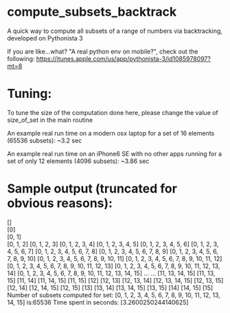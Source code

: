 # compute_subsets_backtrack
A quick way to compute all subsets of a range of numbers via backtracking, developed on Pythonista 3

If you are like...what?  "A real python env on mobile?", check out the following:
https://itunes.apple.com/us/app/pythonista-3/id1085978097?mt=8

# Tuning:
To tune the size of the computation done here, please change the value of size_of_set in the main routine

An example real run time on a modern osx laptop for a set of 16 elements (65536 subsets):  ~3.2 sec

An example real run time on an iPhone6 SE with no other apps running for a set of only 12 elements (4096 subsets): ~3.86 sec

# Sample output (truncated for obvious reasons):

[]\
[0]\
[0, 1]\
[0, 1, 2]
[0, 1, 2, 3]
[0, 1, 2, 3, 4]
[0, 1, 2, 3, 4, 5]
[0, 1, 2, 3, 4, 5, 6]
[0, 1, 2, 3, 4, 5, 6, 7]
[0, 1, 2, 3, 4, 5, 6, 7, 8]
[0, 1, 2, 3, 4, 5, 6, 7, 8, 9]
[0, 1, 2, 3, 4, 5, 6, 7, 8, 9, 10]
[0, 1, 2, 3, 4, 5, 6, 7, 8, 9, 10, 11]
[0, 1, 2, 3, 4, 5, 6, 7, 8, 9, 10, 11, 12]
[0, 1, 2, 3, 4, 5, 6, 7, 8, 9, 10, 11, 12, 13]
[0, 1, 2, 3, 4, 5, 6, 7, 8, 9, 10, 11, 12, 13, 14]
[0, 1, 2, 3, 4, 5, 6, 7, 8, 9, 10, 11, 12, 13, 14, 15]
...
<output truncated massively>
...
[11, 13, 14, 15]
[11, 13, 15]
[11, 14]
[11, 14, 15]
[11, 15]
[12]
[12, 13]
[12, 13, 14]
[12, 13, 14, 15]
[12, 13, 15]
[12, 14]
[12, 14, 15]
[12, 15]
[13]
[13, 14]
[13, 14, 15]
[13, 15]
[14]
[14, 15]
[15]
Number of subsets computed for set:
[0, 1, 2, 3, 4, 5, 6, 7, 8, 9, 10, 11, 12, 13, 14, 15]
is:65536
Time spent in seconds:
[3.2600250244140625]
